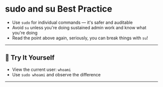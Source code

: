 # sudo and su Best Practice

* Use `sudo` for individual commands — it's safer and auditable
* Avoid `su` unless you're doing sustained admin work and know what you're doing
* Read the point above again, seriously, you can break things with `su`!

---

## 🧪 Try It Yourself

* View the current user: `whoami`
* Use `sudo whoami` and observe the difference

---

